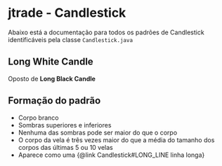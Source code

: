# jtrade - Candlestick

Abaixo está a documentação para todos os padrões de Candlestick identificáveis pela classe `Candlestick.java`


## Long White Candle

Oposto de **Long Black Candle**

## Formação do padrão

- Corpo branco
- Sombras superiores e inferiores
- Nenhuma das sombras pode ser maior do que o corpo
- O corpo da vela é três vezes maior do que a média do tamanho dos corpos das últimas 5 ou 10 velas
- Aparece como uma {@link Candlestick#LONG_LINE linha longa}



